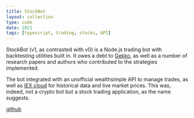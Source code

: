 ```yaml
---
title: StockBot
layout: collection
type: code
date: 2021
tags: [typescript, trading, stocks, API]
---
```


StockBot (v1, as contrasted with v0) is a Node.js trading bot with backtesting utilities built in. It owes a debt to [Gekko](https://github.com/xFFFFF/Gekko-Strategies), as well as a number of research papers and authors who contributed to the strategies implemented.

The bot integrated with an unofficial wealthsimple API to manage trades, as well as [IEX cloud](https://iexcloud.io/) for historical data and live market prices. This was, indeed, not a crypto bot but a stock trading application, as the name suggests.

[github](https://github.com/stockHuman/stockbot-v1)
